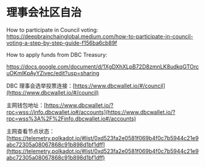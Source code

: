 # 理事会社区自治

How to participate in Council voting: https://deepbrainchainglobal.medium.com/how-to-participate-in-council-voting-a-step-by-step-guide-f156ba6cb89f

How to apply funds from DBC Treasury:

https://docs.google.com/document/d/1XgDXhXLpB72D8zmnLK8udkqGTOrcuOKmlKpAyYZivec/edit?usp=sharing

DBC 理事会选举投票连接：[https://www.dbcwallet.io/#/council](https://www.dbcwallet.io/#/council)

主网钱包地址：[https://www.dbcwallet.io/?rpc=wss://info.dbcwallet.io#/accounts](https://www.dbcwallet.io/?rpc=wss%3A%2F%2Finfo.dbcwallet.io#/accounts)

主网查看节点状态：[https://telemetry.polkadot.io/#list/0xd523fa2e0581f069b4f0c7b5944c21e9abc72305a08067868c91b898d1bf1dff](https://telemetry.polkadot.io/#list/0xd523fa2e0581f069b4f0c7b5944c21e9abc72305a08067868c91b898d1bf1dff)
